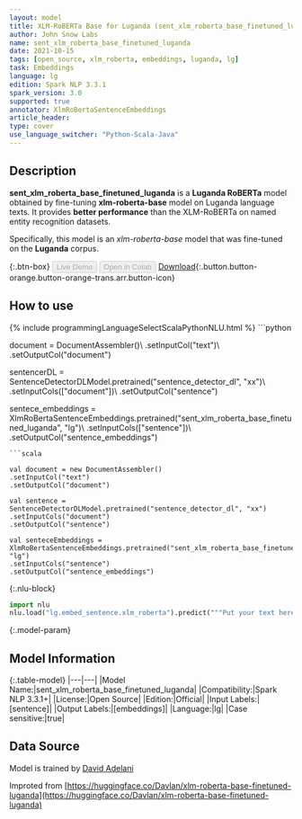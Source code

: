 ```yaml
---
layout: model
title: XLM-RoBERTa Base for Luganda (sent_xlm_roberta_base_finetuned_luganda)
author: John Snow Labs
name: sent_xlm_roberta_base_finetuned_luganda
date: 2021-10-15
tags: [open_source, xlm_roberta, embeddings, luganda, lg]
task: Embeddings
language: lg
edition: Spark NLP 3.3.1
spark_version: 3.0
supported: true
annotator: XlmRoBertaSentenceEmbeddings
article_header:
type: cover
use_language_switcher: "Python-Scala-Java"
---
```


## Description

**sent_xlm_roberta_base_finetuned_luganda** is a **Luganda RoBERTa** model obtained by fine-tuning **xlm-roberta-base** model on Luganda language texts. It provides **better performance** than the XLM-RoBERTa on named entity recognition datasets.

Specifically, this model is an *xlm-roberta-base* model that was fine-tuned on the **Luganda** corpus.

{:.btn-box}
<button class="button button-orange" disabled>Live Demo</button>
<button class="button button-orange" disabled>Open in Colab</button>
[Download](https://s3.amazonaws.com/auxdata.johnsnowlabs.com/public/models/sent_xlm_roberta_base_finetuned_luganda_lg_3.3.1_3.0_1634304217516.zip){:.button.button-orange.button-orange-trans.arr.button-icon}

## How to use



<div class="tabs-box" markdown="1">
{% include programmingLanguageSelectScalaPythonNLU.html %}
```python

document = DocumentAssembler()\ 
.setInputCol("text")\ 
.setOutputCol("document")

sentencerDL = SentenceDetectorDLModel.pretrained("sentence_detector_dl", "xx")\ 
.setInputCols(["document"])\ 
.setOutputCol("sentence")

sentece_embeddings = XlmRoBertaSentenceEmbeddings.pretrained("sent_xlm_roberta_base_finetuned_luganda", "lg")\ 
.setInputCols(["sentence"])\ 
.setOutputCol("sentence_embeddings")

```
```scala

val document = new DocumentAssembler()
.setInputCol("text")
.setOutputCol("document")

val sentence = SentenceDetectorDLModel.pretrained("sentence_detector_dl", "xx")
.setInputCols("document")
.setOutputCol("sentence")

val senteceEmbeddings = XlmRoBertaSentenceEmbeddings.pretrained("sent_xlm_roberta_base_finetuned_luganda", "lg")
.setInputCols("sentence")
.setOutputCol("sentence_embeddings")
```


{:.nlu-block}
```python
import nlu
nlu.load("lg.embed_sentence.xlm_roberta").predict("""Put your text here.""")
```

</div>

{:.model-param}
## Model Information

{:.table-model}
|---|---|
|Model Name:|sent_xlm_roberta_base_finetuned_luganda|
|Compatibility:|Spark NLP 3.3.1+|
|License:|Open Source|
|Edition:|Official|
|Input Labels:|[sentence]|
|Output Labels:|[embeddings]|
|Language:|lg|
|Case sensitive:|true|

## Data Source

Model is trained by [David Adelani](https://huggingface.co/Davlan)

Improted from [https://huggingface.co/Davlan/xlm-roberta-base-finetuned-luganda](https://huggingface.co/Davlan/xlm-roberta-base-finetuned-luganda)